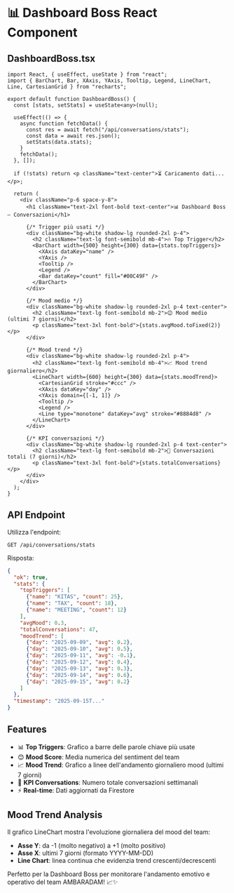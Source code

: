 # 📊 Dashboard Boss React Component

## DashboardBoss.tsx

```tsx
import React, { useEffect, useState } from "react";
import { BarChart, Bar, XAxis, YAxis, Tooltip, Legend, LineChart, Line, CartesianGrid } from "recharts";

export default function DashboardBoss() {
  const [stats, setStats] = useState<any>(null);

  useEffect(() => {
    async function fetchData() {
      const res = await fetch("/api/conversations/stats");
      const data = await res.json();
      setStats(data.stats);
    }
    fetchData();
  }, []);

  if (!stats) return <p className="text-center">⏳ Caricamento dati...</p>;

  return (
    <div className="p-6 space-y-8">
      <h1 className="text-2xl font-bold text-center">📊 Dashboard Boss – Conversazioni</h1>

      {/* Trigger più usati */}
      <div className="bg-white shadow-lg rounded-2xl p-4">
        <h2 className="text-lg font-semibold mb-4">🔥 Top Trigger</h2>
        <BarChart width={500} height={300} data={stats.topTriggers}>
          <XAxis dataKey="name" />
          <YAxis />
          <Tooltip />
          <Legend />
          <Bar dataKey="count" fill="#00C49F" />
        </BarChart>
      </div>

      {/* Mood medio */}
      <div className="bg-white shadow-lg rounded-2xl p-4 text-center">
        <h2 className="text-lg font-semibold mb-2">😊 Mood medio (ultimi 7 giorni)</h2>
        <p className="text-3xl font-bold">{stats.avgMood.toFixed(2)}</p>
      </div>

      {/* Mood trend */}
      <div className="bg-white shadow-lg rounded-2xl p-4">
        <h2 className="text-lg font-semibold mb-4">📈 Mood trend giornaliero</h2>
        <LineChart width={600} height={300} data={stats.moodTrend}>
          <CartesianGrid stroke="#ccc" />
          <XAxis dataKey="day" />
          <YAxis domain={[-1, 1]} />
          <Tooltip />
          <Legend />
          <Line type="monotone" dataKey="avg" stroke="#8884d8" />
        </LineChart>
      </div>

      {/* KPI conversazioni */}
      <div className="bg-white shadow-lg rounded-2xl p-4 text-center">
        <h2 className="text-lg font-semibold mb-2">💬 Conversazioni totali (7 giorni)</h2>
        <p className="text-3xl font-bold">{stats.totalConversations}</p>
      </div>
    </div>
  );
}
```

## API Endpoint

Utilizza l'endpoint:
```
GET /api/conversations/stats
```

Risposta:
```json
{
  "ok": true,
  "stats": {
    "topTriggers": [
      {"name": "KITAS", "count": 25},
      {"name": "TAX", "count": 18},
      {"name": "MEETING", "count": 12}
    ],
    "avgMood": 0.3,
    "totalConversations": 47,
    "moodTrend": [
      {"day": "2025-09-09", "avg": 0.2},
      {"day": "2025-09-10", "avg": 0.5},
      {"day": "2025-09-11", "avg": -0.1},
      {"day": "2025-09-12", "avg": 0.4},
      {"day": "2025-09-13", "avg": 0.3},
      {"day": "2025-09-14", "avg": 0.6},
      {"day": "2025-09-15", "avg": 0.2}
    ]
  },
  "timestamp": "2025-09-15T..."
}
```

## Features

- 📊 **Top Triggers**: Grafico a barre delle parole chiave più usate
- 😊 **Mood Score**: Media numerica del sentiment del team
- 📈 **Mood Trend**: Grafico a linee dell'andamento giornaliero mood (ultimi 7 giorni)
- 💬 **KPI Conversations**: Numero totale conversazioni settimanali
- ⚡ **Real-time**: Dati aggiornati da Firestore

## Mood Trend Analysis

Il grafico LineChart mostra l'evoluzione giornaliera del mood del team:
- **Asse Y**: da -1 (molto negativo) a +1 (molto positivo)
- **Asse X**: ultimi 7 giorni (formato YYYY-MM-DD)
- **Line Chart**: linea continua che evidenzia trend crescenti/decrescenti

Perfetto per la Dashboard Boss per monitorare l'andamento emotivo e operativo del team AMBARADAM! 📈✨